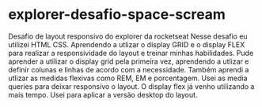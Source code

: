 # explorer-desafio-space-scream
Desafio de layout responsivo do explorer da rocketseat
Nesse desafio eu utilizei HTML CSS. Aprendendo a utlizar o display GRID e o display FLEX para realizar a responsividade do layout e treinar minhas habilidades.
Pude aprender a utilizar o display grid pela primeira vez, aprendendo a utlizar e definir colunas e linhas de acordo com a necessidade. Também aprendi a utlizar as medidas flexivas como REM, EM e porcentagem. Usei as media queries para deixar responsivo o layout. O display flex já venho utilizando a mais tempo. Usei para aplicar a versão desktop do layout.
